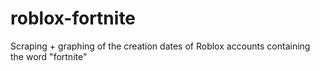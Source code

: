 # roblox-fortnite
Scraping + graphing of the creation dates of Roblox accounts containing the word "fortnite"
